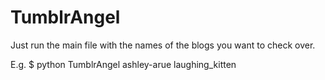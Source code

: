 # TumblrAngel

Just run the main file with the names of the blogs you want to check over.

E.g.
$ python TumblrAngel ashley-arue laughing_kitten
